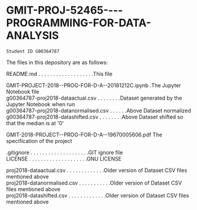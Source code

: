 # GMIT-PROJ-52465----PROGRAMMING-FOR-DATA-ANALYSIS
 	Student ID G00364787
  
  The files in this depository are as follows:
  
  README.md    . . . . . . . . . . . . . . . . . . .This file  
  
  GMIT-PROJECT-2018--PROG-FOR-D-A--20181212C.ipynb .The Jupyter Notebook file  
  g00364787-proj2018-dataactual.csv  . . . . . . . .Dataset generated by the Jupyter Notebook when run  
  g00364787-proj2018-datanormalised.csv  . . . . . .Above Dataset normalized  
	g00364787-proj2018-datashifted.csv . . . . . . . .Above Dataset shifted so that the median is at '0'  
	
  GMIT-2018-PROJECT--PROG-FOR-D-A--19670005606.pdf  The specification of the project  
  
  .gitignore . . . . . . . . . . . . . . . . . . . .GIT ignore file  
	LICENSE 	 . . . . . . . . . . . . . . . . . . . .GNU LICENSE  
  
  proj2018-dataactual.csv  . . . . . . . . . . . . .Older version of Dataset CSV files mentioned above	  
	proj2018-datanormalised.csv  . . . . . . . . . . .Older version of Dataset CSV files mentioned above  
	proj2018-datashifted.csv . . . . . . . . . . . . .Older version of Dataset CSV files mentioned above  
  

